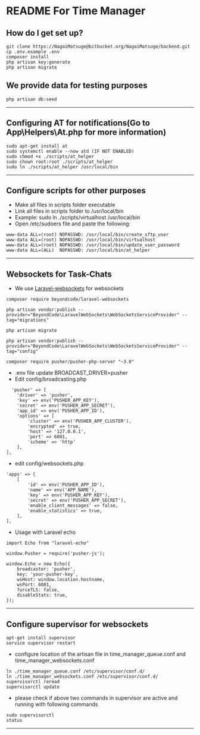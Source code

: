 # README For Time Manager

## How do I get set up?

```
git clone https://NagaiMatsuge@bitbucket.org/NagaiMatsuge/backend.git
cp .env.example .env
composer install
php artisan key:generate
php artisan migrate
```

## We provide data for testing purposes

```
php artisan db:seed
```

---

## Configuring AT for notifications(Go to App\Helpers\At.php for more information)

```
sudo apt-get install at
sudo systemctl enable --now atd (IF NOT ENABLED)
sudo chmod +x ./scripts/at_helper
sudo chown root:root ./scripts/at_helper
sudo ln ./scripts/at_helper /usr/local/bin
```

---

## Configure scripts for other purposes

- Make all files in scripts folder executable
- Link all files in scripts folder to /usr/local/bin
- Example: sudo ln ./scripts/virtualhost /usr/local/bin
- Open /etc/sudoers file and paste the following:

```
www-data ALL=(root) NOPASSWD: /usr/local/bin/create_sftp_user
www-data ALL=(root) NOPASSWD: /usr/local/bin/virtualhost
www-data ALL=(root) NOPASSWD: /usr/local/bin/update_user_password
www-data ALL=(ALL)  NOPASSWD: /usr/local/bin/at_helper
```

---

## Websockets for Task-Chats

- We use [Laravel-websockets](https://beyondco.de/docs/laravel-websockets/getting-started/introduction) for websockets

```
composer require beyondcode/laravel-websockets

php artisan vendor:publish --provider="BeyondCode\LaravelWebSockets\WebSocketsServiceProvider" --tag="migrations"

php artisan migrate

php artisan vendor:publish --provider="BeyondCode\LaravelWebSockets\WebSocketsServiceProvider" --tag="config"

composer require pusher/pusher-php-server "~3.0"
```

- .env file update BROADCAST_DRIVER=pusher
- Edit config/broadcasting.php

```
  'pusher' => [
    'driver' => 'pusher',
    'key' => env('PUSHER_APP_KEY'),
    'secret' => env('PUSHER_APP_SECRET'),
    'app_id' => env('PUSHER_APP_ID'),
    'options' => [
        'cluster' => env('PUSHER_APP_CLUSTER'),
        'encrypted' => true,
        'host' => '127.0.0.1',
        'port' => 6001,
        'scheme' => 'http'
    ],
],
```

- edit config/websockets.php

```
'apps' => [
    [
        'id' => env('PUSHER_APP_ID'),
        'name' => env('APP_NAME'),
        'key' => env('PUSHER_APP_KEY'),
        'secret' => env('PUSHER_APP_SECRET'),
        'enable_client_messages' => false,
        'enable_statistics' => true,
    ],
],
```

- Usage with Laravel echo

```
import Echo from "laravel-echo"

window.Pusher = require('pusher-js');

window.Echo = new Echo({
    broadcaster: 'pusher',
    key: 'your-pusher-key',
    wsHost: window.location.hostname,
    wsPort: 6001,
    forceTLS: false,
    disableStats: true,
});
```

---

## Configure supervisor for websockets

```
apt-get install supervisor
service supervisor restart
```

- configure location of the artisan file in time_manager_queue.conf and time_manager_websockets.conf

```
ln ./time_manager_queue.conf /etc/supervisor/conf.d/
ln ./time_manager_websockets.conf /etc/supervisor/conf.d/
supervisorctl reread
supervisorctl update
```

- please check if above two commands in supervisor are active and running with following commands

```
sudo supervisorctl
status
```

---
